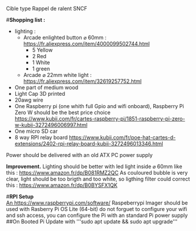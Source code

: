 Cible type Rappel de ralent SNCF

#**Shopping list :**
- lighting :
    - Arcade enlighted button ⌀ 60mm : https://fr.aliexpress.com/item/4000099502744.html
        - 5 Yellow
        - 2 Red
        - 1 White
        - 1 green
    - Arcade ⌀ 22mm white light : https://fr.aliexpress.com/item/32619257752.html
- One part of medium wood
- Light Cap 3D printed
- 20awg wire
- One Raspberry pi (one whith full Gpio and wifi onboard), Raspberry Pi Zero W should be the best price choice https://www.kubii.com/fr/cartes-raspberry-pi/1851-raspberry-pi-zero-w-kubii-3272496006997.html
- One micro SD car
- 8 way RPI relay board https://www.kubii.com/fr/poe-hat-cartes-d-extensions/2402-rpi-relay-board-kubii-3272496013346.html

Power should be delivered with an old ATX PC power supply

**Improvement.**
Lighting should be better with led light inside ⌀ 60mm like this : https://www.amazon.fr/dp/B081RMZ2QC
As couloured bubble is very clear, light should be too brigth and too white, so ligthing filter could correct this : https://www.amazon.fr/dp/B0BYSFX1QK

#**RPI Setup**  
[An ](https://www.raspberrypi.com/software/)https://www.raspberrypi.com/software/ Raspeberrypi Imager should be used with Rasberry Pi OS Lite (64-bit) 
do not forguet to configure your wifi and ssh access, you can configure the Pi with an standard Pi power supply 
##On Booted Pi 
  Update with 
  '''sudo apt update && sudo apt upgrade'''
  




